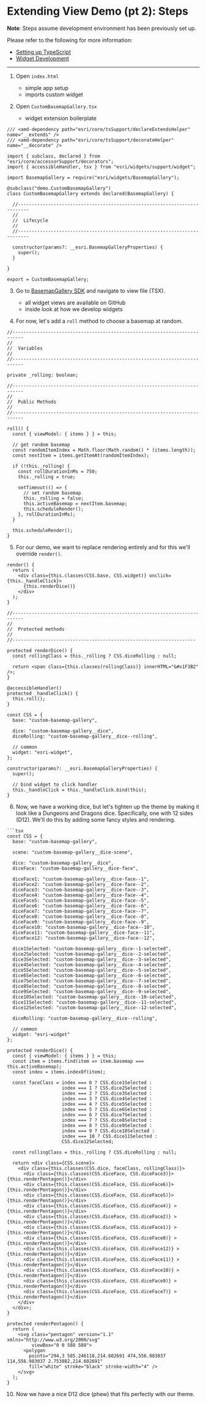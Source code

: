 # Extending View Demo (pt 2): Steps

**Note**: Steps assume development environment has been previously set up.

Please refer to the following for more information:

- [Setting up TypeScript](https://developers.arcgis.com/javascript/latest/guide/typescript-setup/index.html)
- [Widget Development](https://developers.arcgis.com/javascript/latest/guide/custom-widget/index.html)
____________

1. Open `index.html`
    - simple app setup
    - imports custom widget

2. Open `CustomBasemapGallery.tsx`
    - widget extension boilerplate

```tsx
/// <amd-dependency path="esri/core/tsSupport/declareExtendsHelper" name="__extends" />
/// <amd-dependency path="esri/core/tsSupport/decorateHelper" name="__decorate" />

import { subclass, declared } from "esri/core/accessorSupport/decorators";
import { accessibleHandler, tsx } from "esri/widgets/support/widget";

import BasemapGallery = require("esri/widgets/BasemapGallery");

@subclass("demo.CustomBasemapGallery")
class CustomBasemapGallery extends declared(BasemapGallery) {

  //--------------------------------------------------------------------------
  //
  //  Lifecycle
  //
  //--------------------------------------------------------------------------

  constructor(params?: __esri.BasemapGalleryProperties) {
    super();
  }

}

export = CustomBasemapGallery;
```

3. Go to [BasemapGallery SDK](https://developers.arcgis.com/javascript/latest/api-reference/esri-widgets-BasemapGallery.html) and navigate to view file (TSX).
    - all widget views are available on GitHub
    - inside look at how we develop widgets

4. For now, let's add a `roll` method to choose a basemap at random.

```tsx
//--------------------------------------------------------------------------
//
//  Variables
//
//--------------------------------------------------------------------------

private _rolling: boolean;

//--------------------------------------------------------------------------
//
//  Public Methods
//
//--------------------------------------------------------------------------

roll() {
  const { viewModel: { items } } = this;

  // get random basemap
  const randomItemIndex = Math.floor(Math.random() * (items.length));
  const nextItem = items.getItemAt(randomItemIndex);

  if (!this._rolling) {
    const rollDurationInMs = 750;
    this._rolling = true;

    setTimeout(() => {
      // set random basemap
      this._rolling = false;
      this.activeBasemap = nextItem.basemap;
      this.scheduleRender();
    }, rollDurationInMs);
  }

  this.scheduleRender();
}
```

5. For our demo, we want to replace rendering entirely and for this we'll override `render()`.

```
render() {
  return (
    <div class={this.classes(CSS.base, CSS.widget)} onclick={this._handleClick}>
      {this.renderDice()}
    </div>
  );
}

//--------------------------------------------------------------------------
//
//  Protected methods
//
//-------------------------------------------------------------------

protected renderDice() {
  const rollingClass = this._rolling ? CSS.diceRolling : null;

  return <span class={this.classes(rollingClass)} innerHTML="&#x1F3B2" />;
}

@accessibleHandler()
protected _handleClick() {
  this.roll();
}
```

```tsx
const CSS = {
  base: "custom-basemap-gallery",

  dice: "custom-basemap-gallery__dice",
  diceRolling: "custom-basemap-gallery__dice--rolling",

  // common
  widget: "esri-widget",
};
```

```tsx
constructor(params?: __esri.BasemapGalleryProperties) {
  super();

  // bind widget to click handler
  this._handleClick = this._handleClick.bind(this);
}
```

6. Now, we have a working dice, but let's tighten up the theme by making it look like a Dungeons and Dragons dice. Specifically, one with 12 sides (D12). We'll do this by adding some fancy styles and rendering.

```
```tsx
const CSS = {
  base: "custom-basemap-gallery",

  scene: "custom-basemap-gallery__dice-scene",
  
  dice: "custom-basemap-gallery__dice",
  diceFace: "custom-basemap-gallery__dice-face",
  
  diceFace1: "custom-basemap-gallery__dice-face--1",
  diceFace2: "custom-basemap-gallery__dice-face--2",
  diceFace3: "custom-basemap-gallery__dice-face--3",
  diceFace4: "custom-basemap-gallery__dice-face--4",
  diceFace5: "custom-basemap-gallery__dice-face--5",
  diceFace6: "custom-basemap-gallery__dice-face--6",
  diceFace7: "custom-basemap-gallery__dice-face--7",
  diceFace8: "custom-basemap-gallery__dice-face--8",
  diceFace9: "custom-basemap-gallery__dice-face--9",
  diceFace10: "custom-basemap-gallery__dice-face--10",
  diceFace11: "custom-basemap-gallery__dice-face--11",
  diceFace12: "custom-basemap-gallery__dice-face--12",
  
  dice1Selected: "custom-basemap-gallery__dice--1-selected",
  dice2Selected: "custom-basemap-gallery__dice--2-selected",
  dice3Selected: "custom-basemap-gallery__dice--3-selected",
  dice4Selected: "custom-basemap-gallery__dice--4-selected",
  dice5Selected: "custom-basemap-gallery__dice--5-selected",
  dice6Selected: "custom-basemap-gallery__dice--6-selected",
  dice7Selected: "custom-basemap-gallery__dice--7-selected",
  dice8Selected: "custom-basemap-gallery__dice--8-selected",
  dice9Selected: "custom-basemap-gallery__dice--9-selected",
  dice10Selected: "custom-basemap-gallery__dice--10-selected",
  dice11Selected: "custom-basemap-gallery__dice--11-selected",
  dice12Selected: "custom-basemap-gallery__dice--12-selected",
  
  diceRolling: "custom-basemap-gallery__dice--rolling",

  // common
  widget: "esri-widget"
};
```

```tsx
protected renderDice() {
  const { viewModel: { items } } = this;
  const item = items.find(item => item.basemap === this.activeBasemap);
  const index = items.indexOf(item);

  const faceClass = index === 0 ? CSS.dice1Selected :
                    index === 1 ? CSS.dice2Selected :
                    index === 2 ? CSS.dice3Selected :
                    index === 3 ? CSS.dice4Selected :
                    index === 4 ? CSS.dice5Selected :
                    index === 5 ? CSS.dice6Selected :
                    index === 6 ? CSS.dice7Selected :
                    index === 7 ? CSS.dice8Selected :
                    index === 8 ? CSS.dice9Selected :
                    index === 9 ? CSS.dice10Selected :
                    index === 10 ? CSS.dice11Selected :
                    CSS.dice12Selected;

  const rollingClass = this._rolling ? CSS.diceRolling : null;

  return <div class={CSS.scene}>
    <div class={this.classes(CSS.dice, faceClass, rollingClass)}>
      <div class={this.classes(CSS.diceFace, CSS.diceFace3)}>{this.renderPentagon()}</div>
      <div class={this.classes(CSS.diceFace, CSS.diceFace6)}>{this.renderPentagon()}</div>
      <div class={this.classes(CSS.diceFace, CSS.diceFace5)}>{this.renderPentagon()}</div>
      <div class={this.classes(CSS.diceFace, CSS.diceFace4)} >{this.renderPentagon()}</div>
      <div class={this.classes(CSS.diceFace, CSS.diceFace2)} >{this.renderPentagon()}</div>
      <div class={this.classes(CSS.diceFace, CSS.diceFace1)} >{this.renderPentagon()}</div>
      <div class={this.classes(CSS.diceFace, CSS.diceFace8)} >{this.renderPentagon()}</div>
      <div class={this.classes(CSS.diceFace, CSS.diceFace12)} >{this.renderPentagon()}</div>
      <div class={this.classes(CSS.diceFace, CSS.diceFace11)} >{this.renderPentagon()}</div>
      <div class={this.classes(CSS.diceFace, CSS.diceFace10)} >{this.renderPentagon()}</div>
      <div class={this.classes(CSS.diceFace, CSS.diceFace9)} >{this.renderPentagon()}</div>
      <div class={this.classes(CSS.diceFace, CSS.diceFace7)} >{this.renderPentagon()}</div>
    </div>
  </div>;
}

protected renderPentagon() {
  return (
    <svg class="pentagon" version="1.1" xmlns="http://www.w3.org/2000/svg"
         viewBox="0 0 588 588">
      <polygon
        points="294,3 585.246118,214.602691 474,556.983037 114,556.983037 2.753882,214.602691"
        fill="white" stroke="black" stroke-width="4" />
    </svg>
  );
}
```

10. Now we have a nice D12 dice (phew) that fits perfectly with our theme. 
